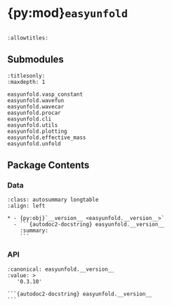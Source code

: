 # {py:mod}`easyunfold`

```{py:module} easyunfold
```

```{autodoc2-docstring} easyunfold
:allowtitles:
```

## Submodules

```{toctree}
:titlesonly:
:maxdepth: 1

easyunfold.vasp_constant
easyunfold.wavefun
easyunfold.wavecar
easyunfold.procar
easyunfold.cli
easyunfold.utils
easyunfold.plotting
easyunfold.effective_mass
easyunfold.unfold
```

## Package Contents

### Data

````{list-table}
:class: autosummary longtable
:align: left

* - {py:obj}`__version__ <easyunfold.__version__>`
  - ```{autodoc2-docstring} easyunfold.__version__
    :summary:
    ```
````

### API

````{py:data} __version__
:canonical: easyunfold.__version__
:value: >
   '0.3.10'

```{autodoc2-docstring} easyunfold.__version__
```

````
